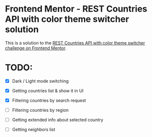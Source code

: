# Frontend Mentor - REST Countries API with color theme switcher solution

This is a solution to the [REST Countries API with color theme switcher challenge on Frontend Mentor](https://www.frontendmentor.io/challenges/rest-countries-api-with-color-theme-switcher-5cacc469fec04111f7b848ca).

# TODO:
- [x] Dark / Light mode switching
- [x] Getting countries list & show it in UI
- [x] Filtering countries by search request
- [ ] Filtering countries by region
- [ ] Getting extended info about selected country
- [ ] Getting neighbors list

